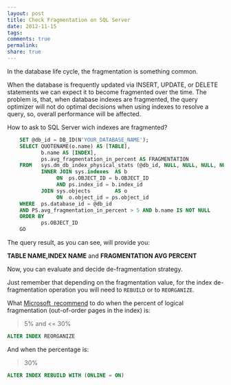 ```yaml
---
layout: post
title: Check Fragmentation on SQL Server
date: 2012-11-15
tags: 
comments: true
permalink:
share: true
---
```


In the database life cycle, the fragmentation is something common.

When the database is frequently updated via INSERT, UPDATE, or DELETE statements we can expect it to become fragmented over the time.
The problem is, that, when database indexes are fragmented, the query optimizer will not do optimal decisions when using indexes to resolve a query, so, overall performance will be affected.


How to ask to SQL Server wich indexes are fragmented?

```sql
    SET @db_id = DB_ID(N'YOUR_DATABASE_NAME');
    SELECT QUOTENAME(o.name) AS [TABLE],
           b.name AS [INDEX],
           ps.avg_fragmentation_in_percent AS FRAGMENTATION
    FROM   sys.dm_db_index_physical_stats (@db_id, NULL, NULL, NULL, NULL) AS ps
           INNER JOIN sys.indexes  AS b
                ON  ps.OBJECT_ID = b.OBJECT_ID
                AND ps.index_id = b.index_id
           JOIN sys.objects        AS o
                ON  o.object_id = ps.object_id
    WHERE  ps.database_id = @db_id
    AND PS.avg_fragmentation_in_percent > 5 AND b.name IS NOT NULL
    ORDER BY
           ps.OBJECT_ID
    GO
````

The query result, as you can see, will provide you:

**TABLE NAME,INDEX NAME** and **FRAGMENTATION AVG PERCENT**

Now, you can evaluate and decide de-fragmentation strategy.

Just remember that depending on the fragmentation value, for the index de-fragmentation operation you will need to `REBUILD` or to `REORGANIZE`.

What [Microsoft  recommend][1] to do when the percent of logical fragmentation (out-of-order pages in the index) is:

> 5% and <= 30%

```sql
ALTER INDEX REORGANIZE
```

And when the percentage is:

> 30%

```sql
ALTER INDEX REBUILD WITH (ONLINE = ON)
```

[1]: http://msdn.microsoft.com/en-us/library/ms189858.aspx
